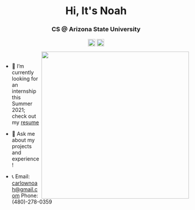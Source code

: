 <h1 align="center">Hi, It's Noah</h1>
<h3 align="center">CS @ Arizona State University</h3>
<p align="center">
<a href=mailto:carlownoah@gmail.com target="blank"><img align="center" src=https://cdn.jsdelivr.net/npm/simple-icons@3.0.1/icons/gmail.svg alt="itsnoah" height="20" width="20" /></a>
<a href=https://www.linkedin.com/in/noah-carlow/ target="blank"><img align="center" src=https://cdn.jsdelivr.net/npm/simple-icons@3.0.1/icons/linkedin.svg alt="itsnoah" height="20" width="20" /></a>
</p>
<p>
  <img src="https://scontent.fphx1-1.fna.fbcdn.net/v/t1.0-9/119426085_3203557503085076_4890263968487479948_o.jpg?_nc_cat=106&_nc_sid=730e14&_nc_ohc=qxDEE9TPaPUAX9mLSYy&_nc_ht=scontent.fphx1-1.fna&oh=478bd8a14005ffbf5b87ae44b84c5628&oe=5F8550FB" width="400" align="right">
 <br>
  
- 👷‍ I’m currently looking for an internship this Summer 2021; check out my <a href=https://www.linkedin.com/in/noah-carlow/> resume</a>

- 💬 Ask me about my projects and experience!

- 📞 Email: carlownoah@gmail.com Phone: (480)-278-0359

</p>
